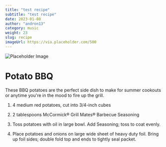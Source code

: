 ```yaml
---
title: "test recipe"
subtitle: "test recipe"
date: 2023-01-08
author: "andron13"
category: music
weight: 23
slug: recipe
imageUrl: https://via.placeholder.com/500
---
```


![Placeholder Image](https://via.placeholder.com/500 "Placeholder Image Title")

# Potato BBQ
These BBQ potatoes are the perfect side dish to make for summer cookouts or anytime you're in the mood to fire up the grill.

1. 4 medium red potatoes, cut into 3/4-inch cubes
2. 2 tablespoons McCormick® Grill Mates® Barbecue Seasoning

1. Toss potatoes with oil in large bowl. Add Seasoning; toss to coat evenly.
2. Place potatoes and onions on large wide sheet of heavy duty foil. Bring up foil sides; double fold top and ends to tightly seal packet.
